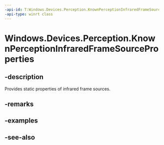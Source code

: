 ----api-id: T:Windows.Devices.Perception.KnownPerceptionInfraredFrameSourceProperties
-api-type: winrt class
---<!-- Class syntax.public class KnownPerceptionInfraredFrameSourceProperties --># Windows.Devices.Perception.KnownPerceptionInfraredFrameSourceProperties## -descriptionProvides static properties of infrared frame sources.## -remarks## -examples## -see-also